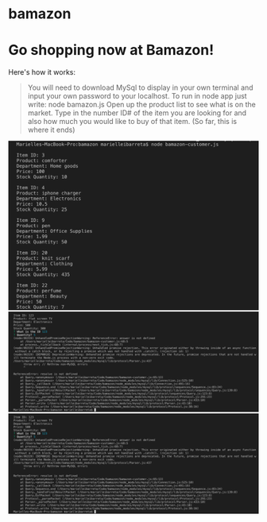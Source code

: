 # bamazon

<h1>Go shopping now at Bamazon!</h1>
  
 Here's how it works:
 
 > You will need to download MySql to display in your own terminal and input your own password to your localhost. 
 > To run in node app just write: node bamazon.js
 Open up the product list to see what is on the market. Type in the number ID# of the item you are looking for and also how much you would like to buy of that item. (So far, this is where it ends) 


![Image of terminal1](./images1/screenshot1.png)
![Image of terminal2](./images1/screenshot2.png)
![Image of terminal3](./images1/screenshot2.png)
